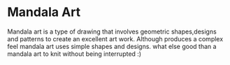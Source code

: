 # Mandala Art
Mandala art is a type of drawing that involves geometric shapes,designs and patterns to create an excellent art work.
Although produces a complex feel mandala art uses simple shapes and designs.
what else good than a mandala art to knit without being interrupted :)
